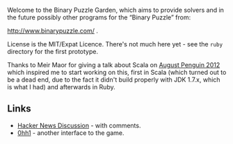 Welcome to the Binary Puzzle Garden, which aims to provide solvers and in
the future possibly other programs for the “Binary Puzzle” from:

http://www.binarypuzzle.com/ .

License is the MIT/Expat Licence. There's not much here yet - see the `ruby`
directory for the first prototype.

Thanks to Meir Maor for giving a talk about Scala on
[August Penguin 2012](http://august.penguin.org.il/) which inspired me to
start working on this, first in Scala (which turned out to be a dead end, due
to the fact it didn't build properly with JDK 1.7.x, which is what I had)
and afterwards in Ruby.

## Links

* [Hacker News Discussion](https://news.ycombinator.com/item?id=14618239) - with comments.
* [0hh1](http://0hh1.com/) - another interface to the game.
